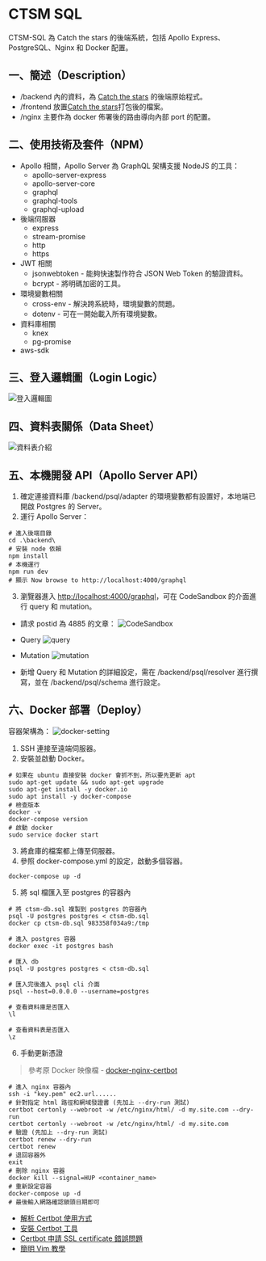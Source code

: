 # CTSM SQL
CTSM-SQL 為 Catch the stars 的後端系統，包括 Apollo Express、PostgreSQL、Nginx 和 Docker 配置。

## 一、簡述（Description）
- /backend 內的資料，為 [Catch the stars](https://github.com/a131381568/catching-the-star-master) 的後端原始程式。
- /frontend 放置[Catch the stars](https://github.com/a131381568/catching-the-star-master)打包後的檔案。
- /nginx 主要作為 docker 佈署後的路由導向內部 port 的配置。

## 二、使用技術及套件（NPM）
- Apollo 相關，Apollo Server 為 GraphQL 架構支援 NodeJS 的工具：
  + apollo-server-express
  + apollo-server-core
  + graphql
  + graphql-tools
  + graphql-upload
- 後端伺服器
  + express
  + stream-promise
  + http
  + https
- JWT 相關
  + jsonwebtoken - 能夠快速製作符合 JSON Web Token 的驗證資料。
  + bcrypt - 將明碼加密的工具。
- 環境變數相關
  + cross-env - 解決跨系統時，環境變數的問題。
  + dotenv - 可在一開始載入所有環境變數。
- 資料庫相關
  + knex
  + pg-promise
- aws-sdk

## 三、登入邏輯圖（Login Logic）
![登入邏輯圖](https://raw.githubusercontent.com/a131381568/catching-the-star-master/main/doc/images/01-login-logic.gif)

## 四、資料表關係（Data Sheet）
![資料表介紹](https://raw.githubusercontent.com/a131381568/catching-the-star-master/main/doc/images/04-data-sheet.gif)

## 五、本機開發 API（Apollo Server API）
1. 確定連接資料庫 /backend/psql/adapter 的環境變數都有設置好，本地端已開啟 Postgres 的 Server。
2. 運行 Apollo Server：
```shell
# 進入後端目錄
cd .\backend\
# 安裝 node 依賴
npm install
# 本機運行
npm run dev
# 顯示 Now browse to http://localhost:4000/graphql
```
3. 瀏覽器進入 [http://localhost:4000/graphql](http://localhost:4000/graphql)，可在 CodeSandbox 的介面進行 query 和 mutation。

- 請求 postid 為 4885 的文章：
![CodeSandbox](https://raw.githubusercontent.com/a131381568/catching-the-star-master/main/doc/images/08-apollographql-sanbox.jpg)

- Query
![query](https://raw.githubusercontent.com/a131381568/catching-the-star-master/main/doc/images/09-graphql-query.jpg)

- Mutation
![mutation](https://raw.githubusercontent.com/a131381568/catching-the-star-master/main/doc/images/10-graphql-mutation.jpg)

- 新增 Query 和 Mutation 的詳細設定，需在 /backend/psql/resolver 進行撰寫，並在 /backend/psql/schema 進行設定。

## 六、Docker 部署（Deploy）
容器架構為：
![docker-setting](https://raw.githubusercontent.com/a131381568/catching-the-star-master/main/doc/images/11-docker-setting-4.gif)
1. SSH 連接至遠端伺服器。
2. 安裝並啟動 Docker。
```shell
# 如果在 ubuntu 直接安裝 docker 會抓不到，所以要先更新 apt
sudo apt-get update && sudo apt-get upgrade
sudo apt-get install -y docker.io
sudo apt install -y docker-compose
# 檢查版本
docker -v
docker-compose version
# 啟動 docker
sudo service docker start
```
3. 將倉庫的檔案都上傳至伺服器。
4. 參照 docker-compose.yml 的設定，啟動多個容器。
```shell
docker-compose up -d
```
5. 將 sql 檔匯入至 postgres 的容器內
```shell
# 將 ctsm-db.sql 複製到 postgres 的容器內 
psql -U postgres postgres < ctsm-db.sql
docker cp ctsm-db.sql 983358f034a9:/tmp

# 進入 postgres 容器
docker exec -it postgres bash

# 匯入 db
psql -U postgres postgres < ctsm-db.sql

# 匯入完後進入 psql cli 介面
psql --host=0.0.0.0 --username=postgres

# 查看資料庫是否匯入
\l

# 查看資料表是否匯入
\z
```
6. 手動更新憑證
  > 參考原 Docker 映像檔 - [docker-nginx-certbot](https://github.com/JonasAlfredsson/docker-nginx-certbot/blob/master/docs/advanced_usage.md#manualforce-renewal)
```shell
# 進入 nginx 容器內
ssh -i "key.pem" ec2.url......
# 針對指定 html 路徑和網域發證書 (先加上 --dry-run 測試)
certbot certonly --webroot -w /etc/nginx/html/ -d my.site.com --dry-run
certbot certonly --webroot -w /etc/nginx/html/ -d my.site.com
# 驗證 (先加上 --dry-run 測試)
certbot renew --dry-run
certbot renew
# 退回容器外
exit
# 刪除 nginx 容器
docker kill --signal=HUP <container_name>
# 重新設定容器
docker-compose up -d
# 最後輸入網路確認鎖頭日期即可
```
  - [解析 Certbot 使用方式](https://andyyou.github.io/2019/04/13/how-to-use-certbot/)
  - [安裝 Certbot 工具](https://www.digit-seed.com/centos7-certbot-lets_encrypt_ssl/)
  - [Certbot 申請 SSL certificate 錯誤問題](https://noter.tw/8596/certbot-error/)
  - [簡明 Vim 教學](https://blog.techbridge.cc/2020/04/06/how-to-use-vim-as-an-editor-tutorial/)